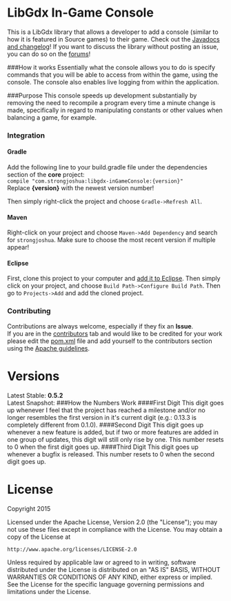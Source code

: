 # LibGdx In-Game Console
This is a LibGdx library that allows a developer to add a console (similar to how it is featured in Source games) to their game. Check out the [Javadocs and changelog](http://strongjoshua.com/projects/games/in-game_console)! If you want to discuss the library without posting an issue, you can do so on the [forums](http://strongjoshua.com/forums/viewforum.php?f=6)!

###How it works
Essentially what the console allows you to do is specify commands that you will be able to access from within the game, using the console. The console also enables live logging from within the application.

###Purpose
This console speeds up development substantially by removing the need to recompile a program every time a minute change is made, specifically in regard to manipulating constants or other values when balancing a game, for example.

### Integration
#### Gradle
Add the following line to your build.gradle file under the dependencies section of the **core** project:  
`compile "com.strongjoshua:libgdx-inGameConsole:{version}"`  
Replace **{version}** with the newest version number!

Then simply right-click the project and choose `Gradle->Refresh All`.

#### Maven
Right-click on your project and choose `Maven->Add Dependency` and search for `strongjoshua`. Make sure to choose the most recent version if multiple appear!

#### Eclipse
First, clone this project to your computer and [add it to Eclipse](http://www.eclipse.org/forums/index.php/t/226301/). Then simply click on your project, and choose `Build Path->Configure Build Path`. Then go to `Projects->Add` and add the cloned project.

### Contributing
Contributions are always welcome, especially if they fix an **Issue**.  
If you are in the [contributors](https://github.com/StrongJoshua/libgdx-inGameConsole/graphs/contributors) tab and would like to be credited for your work please edit the [pom.xml](https://github.com/StrongJoshua/libgdx-inGameConsole/blob/master/pom.xml) file and add yourself to the contributors section using the [Apache guidelines](http://maven.apache.org/pom.html#Contributors).

Versions
========
Latest Stable: **0.5.2**  
Latest Snapshot:
###How the Numbers Work
####First Digit
This digit goes up whenever I feel that the project has reached a milestone and/or no longer resembles the first version in it's current digit (e.g.: 0.13.3 is completely different from 0.1.0).
####Second Digit
This digit goes up whenever a new feature is added, but if two or more features are added in one group of updates, this digit will still only rise by one. This number resets to 0 when the first digit goes up.
####Third Digit
This digit goes up whenever a bugfix is released. This number resets to 0 when the second digit goes up.

License
=======
Copyright 2015

Licensed under the Apache License, Version 2.0 (the "License");
you may not use these files except in compliance with the License.
You may obtain a copy of the License at

    http://www.apache.org/licenses/LICENSE-2.0

Unless required by applicable law or agreed to in writing, software
distributed under the License is distributed on an "AS IS" BASIS,
WITHOUT WARRANTIES OR CONDITIONS OF ANY KIND, either express or implied.
See the License for the specific language governing permissions and
limitations under the License.
